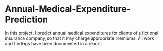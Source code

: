 # Annual-Medical-Expenditure-Prediction
In this project, I predict annual medical expenditures for clients of a fictional insurance company, so that it may charge appropriate premiums. All work and findings have been documented in a report.
